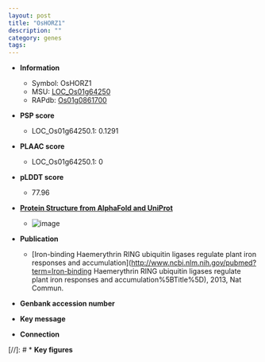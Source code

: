 ```yaml
---
layout: post
title: "OsHORZ1"
description: ""
category: genes
tags: 
---
```


* **Information**  
    + Symbol: OsHORZ1  
    + MSU: [LOC_Os01g64250](http://rice.plantbiology.msu.edu/cgi-bin/ORF_infopage.cgi?orf=LOC_Os01g64250)  
    + RAPdb: [Os01g0861700](http://rapdb.dna.affrc.go.jp/viewer/gbrowse_details/irgsp1?name=Os01g0861700)  

* **PSP score**  
    + LOC_Os01g64250.1: 0.1291 

* **PLAAC score**  
    + LOC_Os01g64250.1: 0 

* **pLDDT score**
    + 77.96

* **[Protein Structure from AlphaFold and UniProt](https://www.uniprot.org/uniprotkb/A2ZZT5/entry#structure)**
    + ![image](https://ricepsp.github.io/images/A/AF-A2ZZT5-F1.png)

* **Publication**  
    + [Iron-binding Haemerythrin RING ubiquitin ligases regulate plant iron responses and accumulation](http://www.ncbi.nlm.nih.gov/pubmed?term=Iron-binding Haemerythrin RING ubiquitin ligases regulate plant iron responses and accumulation%5BTitle%5D), 2013, Nat Commun.

* **Genbank accession number**  

* **Key message**  

* **Connection**  

[//]: # * **Key figures**  


